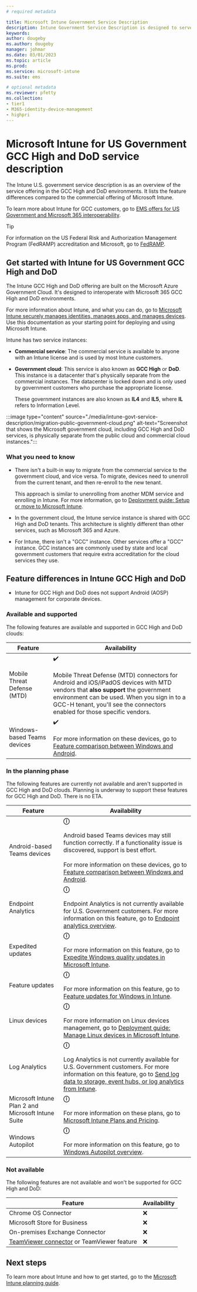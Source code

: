 ```yaml
---
# required metadata

title: Microsoft Intune Government Service Description  
description: Intune Government Service Description is designed to serve as an overview of the Microsoft Intune offering for GCC High and DoD environments.
keywords:
author: dougeby
ms.author: dougeby
manager: johmar
ms.date: 03/01/2023
ms.topic: article
ms.prod:
ms.service: microsoft-intune
ms.suite: ems

# optional metadata
ms.reviewer: pfetty
ms.collection:
- tier1
- M365-identity-device-management
- highpri
---
```


# Microsoft Intune for US Government GCC High and DoD service description

The Intune U.S. government service description is as an overview of the service offering in the GCC High and DoD environments. It lists the feature differences compared to the commercial offering of Microsoft Intune.

To learn more about Intune for GCC customers, go to [EMS offers for US Government and Microsoft 365 interoperability](/enterprise-mobility-security/solutions/ems-govt-service-description#ems-offers-for-us-government-and-microsoft-365-interoperability).

> [!TIP]
> For information on the US Federal Risk and Authorization Management Program (FedRAMP) accreditation and Microsoft, go to [FedRAMP](/compliance/regulatory/offering-fedramp).

## Get started with Intune for US Government GCC High and DoD

The Intune GCC High and DoD offering are built on the Microsoft Azure Government Cloud. It's designed to interoperate with Microsoft 365 GCC High and DoD environments. 

For more information about Intune, and what you can do, go to [Microsoft Intune securely manages identities, manages apps, and manages devices](what-is-intune.md). Use this documentation as your starting point for deploying and using Microsoft Intune.

Intune has two service instances:

- **Commercial service**: The commercial service is available to anyone with an Intune license and is used by most Intune customers.
- **Government cloud**: This service is also known as **GCC High** or **DoD**. This instance is a datacenter that's physically separate from the commercial instances. The datacenter is locked down and is only used by government customers who purchase the appropriate license.

  These government instances are also known as **IL4** and **IL5**, where **IL** refers to Information Level.

:::image type="content" source="./media/intune-govt-service-description/migration-public-government-cloud.png" alt-text="Screenshot that shows the Microsoft government cloud, including GCC High and DoD services, is physically separate from the public cloud and commercial cloud instances.":::

### What you need to know

- There isn't a built-in way to migrate from the commercial service to the government cloud, and vice versa. To migrate, devices need to unenroll from the current tenant, and then re-enroll to the new tenant.

  This approach is similar to unenrolling from another MDM service and enrolling in Intune. For more information, go to [Deployment guide: Setup or move to Microsoft Intune](deployment-guide-intune-setup.md#currently-use-a-third-party-mdm-provider).

- In the government cloud, the Intune service instance is shared with GCC High and DoD tenants. This architecture is slightly different than other services, such as Microsoft 365 and Azure.

- For Intune, there isn't a "GCC" instance. Other services offer a "GCC" instance. GCC instances are commonly used by state and local government customers that require extra accreditation for the cloud services they use.

## Feature differences in Intune GCC High and DoD

- Intune for GCC High and DoD does not support Android (AOSP) management for corporate devices.

### Available and supported

The following features are available and supported in GCC High and DoD clouds:

| Feature | Availability |
| --- | --- |
| Mobile Threat Defense (MTD) | ✔️ <br/><br/>Mobile Threat Defense (MTD) connectors for Android and iOS/iPadOS devices with MTD vendors that **also support** the government environment can be used. When you sign in to a GCC-H tenant, you'll see the connectors enabled for those specific vendors. |
| Windows-based Teams devices | ✔️ <br/><br/> For more information on these devices, go to [Feature comparison between Windows and Android](/microsoftteams/rooms/teams-devices-feature-comparison#feature-comparison-between-windows-and-android).|

### In the planning phase

The following features are currently not available and aren't supported in GCC High and DoD clouds. Planning is underway to support these features for GCC High and DoD. There is no ETA.

| Feature | Availability |
| --- | --- |
| Android-based Teams devices | **ⓘ** <br/><br/>Android based Teams devices may still function correctly. If a functionality issue is discovered, support is best effort. <br/><br/> For more information on these devices, go to [Feature comparison between Windows and Android](/microsoftteams/rooms/teams-devices-feature-comparison#feature-comparison-between-windows-and-android). |
| Endpoint Analytics | **ⓘ** <br/><br/> Endpoint Analytics is not currently available for U.S. Government customers. For more information on this feature, go to [Endpoint analytics overview](../../analytics/overview.md). |
| Expedited updates | **ⓘ** <br/><br/>For more information on this feature, go to [Expedite Windows quality updates in Microsoft Intune](../protect/windows-10-expedite-updates.md). |
| Feature updates | **ⓘ** <br/><br/>For more information on this feature, go to [Feature updates for Windows in Intune](../protect/windows-10-feature-updates.md). |
| Linux devices | **ⓘ** <br/><br/>For more information on Linux devices management, go to [Deployment guide: Manage Linux devices in Microsoft Intune](deployment-guide-platform-linux.md). |
| Log Analytics |  **ⓘ** <br/><br/>Log Analytics is not currently available for U.S. Government customers. For more information on this feature, go to [Send log data to storage, event hubs, or log analytics from Intune](review-logs-using-azure-monitor.md). |
| Microsoft Intune Plan 2 and Microsoft Intune Suite | **ⓘ** <br/><br/>For more information on these plans, go to [Microsoft Intune Plans and Pricing](https://www.microsoft.com/security/business/microsoft-intune-pricing). |
| Windows Autopilot | **ⓘ** <br/><br/>For more information on this feature, go to [Windows Autopilot overview](../../autopilot/windows-autopilot.md). |

### Not available

The following features are not available and won't be supported for GCC High and DoD:

| Feature | Availability |
| --- | --- |
| Chrome OS Connector | ❌ |
| Microsoft Store for Business | ❌ |
| On-premises Exchange Connector | ❌ |
| [TeamViewer connector](../remote-actions/teamviewer-support.md) or TeamViewer feature | ❌ |

## Next steps

To learn more about Intune and how to get started, go to the [Microsoft Intune planning guide](intune-planning-guide.md).
